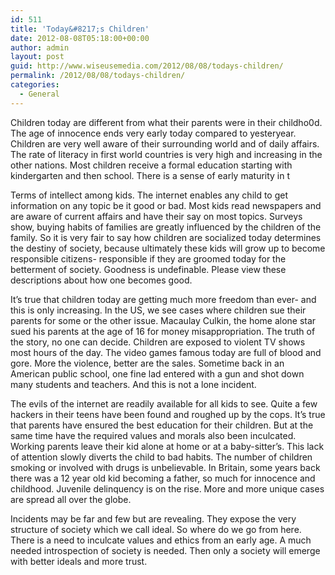 ```yaml
---
id: 511
title: 'Today&#8217;s Children'
date: 2012-08-08T05:18:00+00:00
author: admin
layout: post
guid: http://www.wiseusemedia.com/2012/08/08/todays-children/
permalink: /2012/08/08/todays-children/
categories:
  - General
---
```

Children today are different from what their parents were in their childho0d. The age of innocence ends very early today compared to yesteryear. Children are very well aware of their surrounding world and of daily affairs. The rate of literacy in first world countries is very high and increasing in the other nations. Most children receive a formal education starting with kindergarten and then school. There is a sense of early maturity in t

Terms of intellect among kids. The internet enables any child to get information on any topic be it good or bad. Most kids read newspapers and are aware of current affairs and have their say on most topics. Surveys show, buying habits of families are greatly influenced by the children of the family. So it is very fair to say how children are socialized today determines the destiny of society, because ultimately these kids will grow up to become responsible citizens- responsible if they are groomed today for the betterment of society. Goodness is undefinable. Please view these descriptions about how one becomes good. 

It&#8217;s true that children today are getting much more freedom than ever- and this is only increasing. In the US, we see cases where children sue their parents for some or the other issue. Macaulay Culkin, the home alone star sued his parents at the age of 16 for money misappropriation. The truth of the story, no one can decide. Children are exposed to violent TV shows most hours of the day. The video games famous today are full of blood and gore. More the violence, better are the sales. Sometime back in an American public school, one fine lad entered with a gun and shot down many students and teachers. And this is not a lone incident.

The evils of the internet are readily available for all kids to see. Quite a few hackers in their teens have been found and roughed up by the cops. It&#8217;s true that parents have ensured the best education for their children. But at the same time have the required values and morals also been inculcated. Working parents leave their kid alone at home or at a baby-sitter&#8217;s. This lack of attention slowly diverts the child to bad habits. The number of children smoking or involved with drugs is unbelievable. In Britain, some years back there was a 12 year old kid becoming a father, so much for innocence and childhood. Juvenile delinquency is on the rise. More and more unique cases are spread all over the globe.

Incidents may be far and few but are revealing. They expose the very structure of society which we call ideal. So where do we go from here. There is a need to inculcate values and ethics from an early age. A much needed introspection of society is needed. Then only a society will emerge with better ideals and more trust.